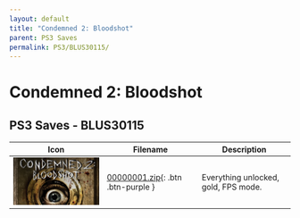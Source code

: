 ```yaml
---
layout: default
title: "Condemned 2: Bloodshot"
parent: PS3 Saves
permalink: PS3/BLUS30115/
---
```

# Condemned 2: Bloodshot

## PS3 Saves - BLUS30115

| Icon | Filename | Description |
|------|----------|-------------|
| ![Dark Sector](ICON0.PNG) | [00000001.zip](00000001.zip){: .btn .btn-purple } | Everything unlocked, gold, FPS mode. |
